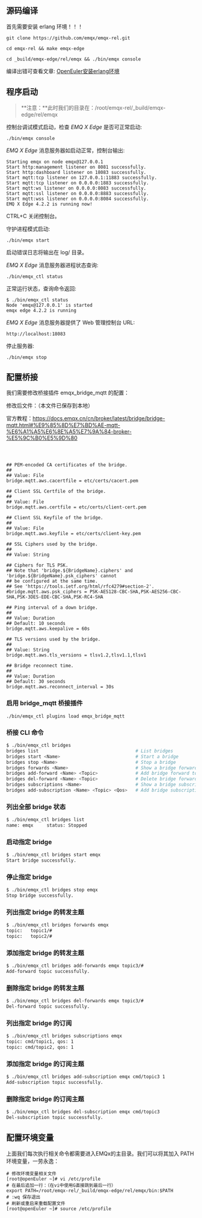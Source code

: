 ## 源码编译

首先需要安装 erlang 环境！！！

```shell
git clone https://github.com/emqx/emqx-rel.git

cd emqx-rel && make emqx-edge

cd _build/emqx-edge/rel/emqx && ./bin/emqx console
```

编译出错可查看文章: [OpenEuler安装erlang环境](./OpenEuler安装erlang环境.md)

## 程序启动

> **注意：**此时我们的目录在：/root/emqx-rel/_build/emqx-edge/rel/emqx

控制台调试模式启动，检查 *EMQ X Edge* 是否可正常启动:

```shell
./bin/emqx console
```

*EMQ X Edge* 消息服务器如启动正常，控制台输出:

```shell
Starting emqx on node emqx@127.0.0.1
Start http:management listener on 8081 successfully.
Start http:dashboard listener on 18083 successfully.
Start mqtt:tcp listener on 127.0.0.1:11883 successfully.
Start mqtt:tcp listener on 0.0.0.0:1883 successfully.
Start mqtt:ws listener on 0.0.0.0:8083 successfully.
Start mqtt:ssl listener on 0.0.0.0:8883 successfully.
Start mqtt:wss listener on 0.0.0.0:8084 successfully.
EMQ X Edge 4.2.2 is running now!
```

CTRL+C 关闭控制台。

守护进程模式启动:

```shell
./bin/emqx start
```

启动错误日志将输出在 log/ 目录。

*EMQ X Edge* 消息服务器进程状态查询:

```shell
./bin/emqx_ctl status
```

正常运行状态，查询命令返回:

```shell
$ ./bin/emqx_ctl status
Node 'emqx@127.0.0.1' is started
emqx edge 4.2.2 is running
```

*EMQ X Edge* 消息服务器提供了 Web 管理控制台 URL:

```shell
http://localhost:18083
```

停止服务器:

```shell
./bin/emqx stop
```



## 配置桥接

我们需要修改桥接插件 emqx_bridge_mqtt 的配置：

修改后文件：（本文件已保存到本地）

官方教程：https://docs.emqx.cn/cn/broker/latest/bridge/bridge-mqtt.html#%E9%85%8D%E7%BD%AE-mqtt-%E6%A1%A5%E6%8E%A5%E7%9A%84-broker-%E5%9C%B0%E5%9D%80

```properties



## PEM-encoded CA certificates of the bridge.
##
## Value: File
bridge.mqtt.aws.cacertfile = etc/certs/cacert.pem

## Client SSL Certfile of the bridge.
##
## Value: File
bridge.mqtt.aws.certfile = etc/certs/client-cert.pem

## Client SSL Keyfile of the bridge.
##
## Value: File
bridge.mqtt.aws.keyfile = etc/certs/client-key.pem

## SSL Ciphers used by the bridge.
##
## Value: String

## Ciphers for TLS PSK.
## Note that 'bridge.${BridgeName}.ciphers' and 'bridge.${BridgeName}.psk_ciphers' cannot
## be configured at the same time.
## See 'https://tools.ietf.org/html/rfc4279#section-2'.
#bridge.mqtt.aws.psk_ciphers = PSK-AES128-CBC-SHA,PSK-AES256-CBC-SHA,PSK-3DES-EDE-CBC-SHA,PSK-RC4-SHA

## Ping interval of a down bridge.
##
## Value: Duration
## Default: 10 seconds
bridge.mqtt.aws.keepalive = 60s

## TLS versions used by the bridge.
##
## Value: String
bridge.mqtt.aws.tls_versions = tlsv1.2,tlsv1.1,tlsv1

## Bridge reconnect time.
##
## Value: Duration
## Default: 30 seconds
bridge.mqtt.aws.reconnect_interval = 30s
```

### 启用 bridge_mqtt 桥接插件

```shell
./bin/emqx_ctl plugins load emqx_bridge_mqtt
```

### 桥接 CLI 命令

```bash
$ ./bin/emqx_ctl bridges
bridges list                                    # List bridges
bridges start <Name>                            # Start a bridge
bridges stop <Name>                             # Stop a bridge
bridges forwards <Name>                         # Show a bridge forward topic
bridges add-forward <Name> <Topic>              # Add bridge forward topic
bridges del-forward <Name> <Topic>              # Delete bridge forward topic
bridges subscriptions <Name>                    # Show a bridge subscriptions topic
bridges add-subscription <Name> <Topic> <Qos>   # Add bridge subscriptions topic
```

###  列出全部 bridge 状态

```bash
$ ./bin/emqx_ctl bridges list
name: emqx     status: Stopped
```

### 启动指定 bridge

```bash
$ ./bin/emqx_ctl bridges start emqx
Start bridge successfully.
```

### 停止指定 bridge

```bash
$ ./bin/emqx_ctl bridges stop emqx
Stop bridge successfully.
```

###  列出指定 bridge 的转发主题

```bash
$ ./bin/emqx_ctl bridges forwards emqx
topic:   topic1/#
topic:   topic2/#
```

### 添加指定 bridge 的转发主题

```bash
$ ./bin/emqx_ctl bridges add-forwards emqx topic3/#
Add-forward topic successfully.
```

### 删除指定 bridge 的转发主题

```bash
$ ./bin/emqx_ctl bridges del-forwards emqx topic3/#
Del-forward topic successfully.
```

###  列出指定 bridge 的订阅

```bash
$ ./bin/emqx_ctl bridges subscriptions emqx
topic: cmd/topic1, qos: 1
topic: cmd/topic2, qos: 1
```

### 添加指定 bridge 的订阅主题

```bash
$ ./bin/emqx_ctl bridges add-subscription emqx cmd/topic3 1
Add-subscription topic successfully.
```

###  删除指定 bridge 的订阅主题

```bash
$ ./bin/emqx_ctl bridges del-subscription emqx cmd/topic3
Del-subscription topic successfully.
```



## 配置环境变量

上面我们每次执行相关命令都需要进入EMQx的主目录。我们可以将其加入 PATH 环境变量，一劳永逸：

```shell
# 修改环境变量相关文件
[root@openEuler ~]# vi /etc/profile
# 在最后追加一行：（在vi中使用G直接跳到最后一行）
export PATH=/root/emqx-rel/_build/emqx-edge/rel/emqx/bin:$PATH
# :wq 保存退出
# 刷新或重启来重载配置文件
[root@openEuler ~]# source /etc/profile
```

